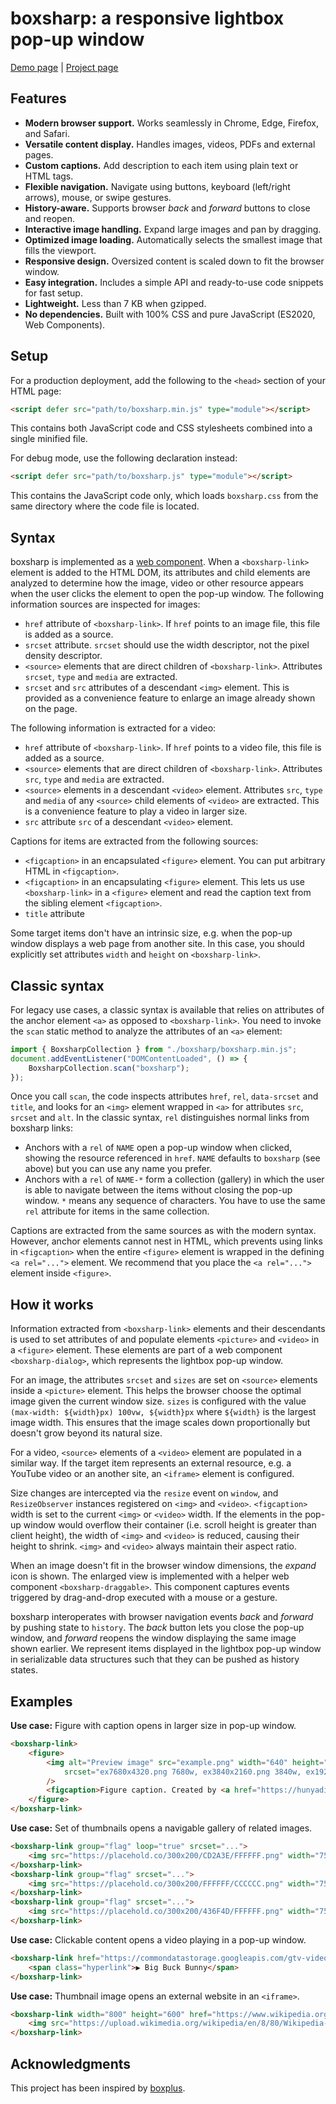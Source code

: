 # boxsharp: a responsive lightbox pop-up window

[Demo page](https://hunyadi.info.hu/projects/boxsharp/) | [Project page](https://github.com/hunyadi/boxsharp/)

## Features

- **Modern browser support.** Works seamlessly in Chrome, Edge, Firefox, and Safari.
- **Versatile content display.** Handles images, videos, PDFs and external pages.
- **Custom captions.** Add description to each item using plain text or HTML tags.
- **Flexible navigation.** Navigate using buttons, keyboard (left/right arrows), mouse, or swipe gestures.
- **History-aware.** Supports browser *back* and *forward* buttons to close and reopen.
- **Interactive image handling.** Expand large images and pan by dragging.
- **Optimized image loading.** Automatically selects the smallest image that fills the viewport.
- **Responsive design.** Oversized content is scaled down to fit the browser window.
- **Easy integration.** Includes a simple API and ready-to-use code snippets for fast setup.
- **Lightweight.** Less than 7 KB when gzipped.
- **No dependencies.** Built with 100% CSS and pure JavaScript (ES2020, Web Components).

## Setup

For a production deployment, add the following to the `<head>` section of your HTML page:

```html
<script defer src="path/to/boxsharp.min.js" type="module"></script>
```

This contains both JavaScript code and CSS stylesheets combined into a single minified file.

For debug mode, use the following declaration instead:

```html
<script defer src="path/to/boxsharp.js" type="module"></script>
```

This contains the JavaScript code only, which loads `boxsharp.css` from the same directory where the code file is located.

## Syntax

boxsharp is implemented as a [web component](https://developer.mozilla.org/en-US/docs/Web/API/Web_components). When a `<boxsharp-link>` element is added to the HTML DOM, its attributes and child elements are analyzed to determine how the image, video or other resource appears when the user clicks the element to open the pop-up window. The following information sources are inspected for images:

* `href` attribute of `<boxsharp-link>`. If `href` points to an image file, this file is added as a source.
* `srcset` attribute. `srcset` should use the width descriptor, not the pixel density descriptor.
* `<source>` elements that are direct children of `<boxsharp-link>`. Attributes `srcset`, `type` and `media` are extracted.
* `srcset` and `src` attributes of a descendant `<img>` element. This is provided as a convenience feature to enlarge an image already shown on the page.

The following information is extracted for a video:

* `href` attribute of `<boxsharp-link>`. If `href` points to a video file, this file is added as a source.
* `<source>` elements that are direct children of `<boxsharp-link>`. Attributes `src`, `type` and `media` are extracted.
* `<source>` elements in a descendant `<video>` element. Attributes `src`, `type` and `media` of any `<source>` child elements of `<video>` are extracted. This is a convenience feature to play a video in larger size.
* `src` attribute `src` of a descendant `<video>` element.

Captions for items are extracted from the following sources:

* `<figcaption>` in an encapsulated `<figure>` element. You can put arbitrary HTML in `<figcaption>`.
* `<figcaption>` in an encapsulating `<figure>` element. This lets us use `<boxsharp-link>` in a `<figure>` element and read the caption text from the sibling element `<figcaption>`.
* `title` attribute

Some target items don't have an intrinsic size, e.g. when the pop-up window displays a web page from another site. In this case, you should explicitly set attributes `width` and `height` on `<boxsharp-link>`.

## Classic syntax

For legacy use cases, a classic syntax is available that relies on attributes of the anchor element `<a>` as opposed to `<boxsharp-link>`. You need to invoke the `scan` static method to analyze the attributes of an `<a>` element:

```javascript
import { BoxsharpCollection } from "./boxsharp/boxsharp.min.js";
document.addEventListener("DOMContentLoaded", () => {
    BoxsharpCollection.scan("boxsharp");
});
```

Once you call `scan`, the code inspects attributes `href`, `rel`, `data-srcset` and `title`, and looks for an `<img>` element wrapped in `<a>` for attributes `src`, `srcset` and `alt`. In the classic syntax, `rel` distinguishes normal links from boxsharp links:

* Anchors with a `rel` of `NAME` open a pop-up window when clicked, showing the resource referenced in `href`. `NAME` defaults to `boxsharp` (see above) but you can use any name you prefer.
* Anchors with a `rel` of `NAME-*` form a collection (gallery) in which the user is able to navigate between the items without closing the pop-up window. `*` means any sequence of characters. You have to use the same `rel` attribute for items in the same collection.

Captions are extracted from the same sources as with the modern syntax. However, anchor elements cannot nest in HTML, which prevents using links in `<figcaption>` when the entire `<figure>` element is wrapped in the defining `<a rel="...">` element. We recommend that you place the `<a rel="...">` element inside `<figure>`.

## How it works

Information extracted from `<boxsharp-link>` elements and their descendants is used to set attributes of and populate elements `<picture>` and `<video>` in a `<figure>` element. These elements are part of a web component `<boxsharp-dialog>`, which represents the lightbox pop-up window.

For an image, the attributes `srcset` and `sizes` are set on `<source>` elements inside a `<picture>` element. This helps the browser choose the optimal image given the current window size. `sizes` is configured with the value `(max-width: ${width}px) 100vw, ${width}px` where `${width}` is the largest image width. This ensures that the image scales down proportionally but doesn't grow beyond its natural size.

For a video, `<source>` elements of a `<video>` element are populated in a similar way. If the target item represents an external resource, e.g. a YouTube video or an another site, an `<iframe>` element is configured.

Size changes are intercepted via the `resize` event on `window`, and `ResizeObserver` instances registered on `<img>` and `<video>`. `<figcaption>` width is set to the current `<img>` or `<video>` width. If the elements in the pop-up window would overflow their container (i.e. scroll height is greater than client height), the width of `<img>` and `<video>` is reduced, causing their height to shrink. `<img>` and `<video>` always maintain their aspect ratio.

When an image doesn't fit in the browser window dimensions, the *expand* icon is shown. The enlarged view is implemented with a helper web component `<boxsharp-draggable>`. This component captures events triggered by drag-and-drop executed with a mouse or a gesture.

boxsharp interoperates with browser navigation events *back* and *forward* by pushing state to `history`. The *back* button lets you close the pop-up window, and *forward* reopens the window displaying the same image shown earlier. We represent items displayed in the lightbox pop-up window in serializable data structures such that they can be pushed as history states.

## Examples

**Use case:** Figure with caption opens in larger size in pop-up window.

```html
<boxsharp-link>
    <figure>
        <img alt="Preview image" src="example.png" width="640" height="480" sizes="640px"
            srcset="ex7680x4320.png 7680w, ex3840x2160.png 3840w, ex1920x1080.png 1920w, ex1024x768.png 1024w, example.png 640w"
        />
        <figcaption>Figure caption. Created by <a href="https://hunyadi.info.hu/levente/" target="_blank">Levente Hunyadi</a>.</figcaption>
    </figure>
</boxsharp-link>
```

**Use case:** Set of thumbnails opens a navigable gallery of related images.

```html
<boxsharp-link group="flag" loop="true" srcset="...">
    <img src="https://placehold.co/300x200/CD2A3E/FFFFFF.png" width="75" height="50" alt="A red image" />
</boxsharp-link>
<boxsharp-link group="flag" srcset="...">
    <img src="https://placehold.co/300x200/FFFFFF/CCCCCC.png" width="75" height="50" alt="A white image" />
</boxsharp-link>
<boxsharp-link group="flag" srcset="...">
    <img src="https://placehold.co/300x200/436F4D/FFFFFF.png" width="75" height="50" alt="A green image" />
</boxsharp-link>
```

**Use case:** Clickable content opens a video playing in a pop-up window.

```html
<boxsharp-link href="https://commondatastorage.googleapis.com/gtv-videos-bucket/sample/BigBuckBunny.mp4">
    <span class="hyperlink">▶️ Big Buck Bunny</span>
</boxsharp-link>
```

**Use case:** Thumbnail image opens an external website in an `<iframe>`.

```html
<boxsharp-link width="800" height="600" href="https://www.wikipedia.org/">
    <img src="https://upload.wikimedia.org/wikipedia/en/8/80/Wikipedia-logo-v2.svg" />
</boxsharp-link>
```

## Acknowledgments

This project has been inspired by [boxplus](https://www.hunyadi.info.hu/projects/boxplusx/index.html).
